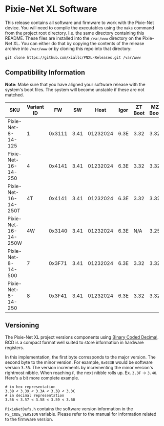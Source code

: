 # Pixie-Net XL Software

This release contains all software and firmware to work with the Pixie-Net device. You
will need to compile the executables using the `make` command from the project root
directory. I.e. the same directory containing this README. These files are installed
into the `/var/www` directory on the Pixie-Net XL. You can either do that by copying
the contents of the release archive into `/var/www` or by cloning this repo into that
directory:

```
git clone https://github.com/xiallc/PNXL-Releases.git /var/www
```

## Compatibility Information

**Note:** Make sure that you have aligned your software release with the system's
boot files. The system will become unstable if these are not matched.

| SKU                  | Variant ID | FW     | SW   | Host     | Igor | ZT Boot | MZ Boot | SD Image |
|----------------------|------------|--------|------|----------|------|---------|---------|----------|
| Pixie-Net-8-14-125   | 1          | 0x3111 | 3.41 | 01232024 | 6.3E | 3.32    | 3.32    | 09112023 |
| Pixie-Net-16-14-250  | 4          | 0x4141 | 3.41 | 01232024 | 6.3E | 3.32    | 3.32    | 09112023 |
| Pixie-Net-16-14-250T | 4T         | 0x4141 | 3.41 | 01232024 | 6.3E | 3.32    | 3.32    | 09112023 |
| Pixie-Net-16-14-250W | 4W         | 0x3140 | 3.41 | 01232024 | 6.3E | N/A     | 3.25    | 09072022 |
| Pixie-Net-8-14-500   | 7          | 0x3F71 | 3.41 | 01232024 | 6.3E | 3.32    | 3.32    | 09112023 |
| Pixie-Net-8-14-250   | 8          | 0x3F41 | 3.41 | 01232024 | 6.3E | 3.32    | 3.32    | 09112023 |

## Versioning

The Pixie-Net XL project versions components
using [Binary Coded Decimal](https://en.wikipedia.org/wiki/Binary-coded_decimal).
BCD is a compact format well suited to store information in hardware registers.

In this implementation, the first byte corresponds to the major version. The second
byte to the minor version. For example, `0x033B` would be software version `3.3B`. The
version increments by incrementing the minor version's rightmost nibble. When reaching
`F`, the next nibble rolls up. Ex. `3.3F` -> `3.40`. Here's a bit more complete example.

```
# in hex representation
3.38 < 3.39 < 3.3A < 3.3B < 3.3C
# in decimal representation
3.56 < 3.57 < 3.58 < 3.59 < 3.60
```

`PixieNetDefs.h` contains the software version information in the `PS_CODE_VERSION`
variable. Please refer to the manual for information related to the firmware version.